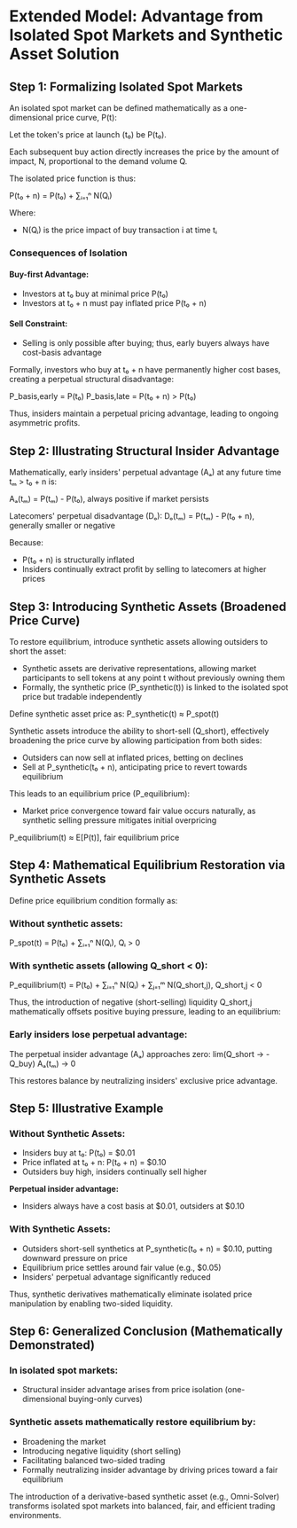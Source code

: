 # Extended Model: Advantage from Isolated Spot Markets and Synthetic Asset Solution

## Step 1: Formalizing Isolated Spot Markets

An isolated spot market can be defined mathematically as a one-dimensional price curve, P(t):

Let the token's price at launch (t₀) be P(t₀).

Each subsequent buy action directly increases the price by the amount of impact, N, proportional to the demand volume Q.

The isolated price function is thus:

P(t₀ + n) = P(t₀) + ∑ᵢ₌₁ⁿ N(Qᵢ)

Where:
- N(Qᵢ) is the price impact of buy transaction i at time tᵢ

### Consequences of Isolation

#### Buy-first Advantage:
- Investors at t₀ buy at minimal price P(t₀)
- Investors at t₀ + n must pay inflated price P(t₀ + n)

#### Sell Constraint:
- Selling is only possible after buying; thus, early buyers always have cost-basis advantage

Formally, investors who buy at t₀ + n have permanently higher cost bases, creating a perpetual structural disadvantage:

P_basis,early = P(t₀)
P_basis,late = P(t₀ + n) > P(t₀)

Thus, insiders maintain a perpetual pricing advantage, leading to ongoing asymmetric profits.

## Step 2: Illustrating Structural Insider Advantage

Mathematically, early insiders' perpetual advantage (Aₐ) at any future time tₘ > t₀ + n is:

Aₐ(tₘ) = P(tₘ) - P(t₀), always positive if market persists

Latecomers' perpetual disadvantage (Dₒ):
Dₒ(tₘ) = P(tₘ) - P(t₀ + n), generally smaller or negative

Because:
- P(t₀ + n) is structurally inflated
- Insiders continually extract profit by selling to latecomers at higher prices

## Step 3: Introducing Synthetic Assets (Broadened Price Curve)

To restore equilibrium, introduce synthetic assets allowing outsiders to short the asset:

- Synthetic assets are derivative representations, allowing market participants to sell tokens at any point t without previously owning them
- Formally, the synthetic price (P_synthetic(t)) is linked to the isolated spot price but tradable independently

Define synthetic asset price as:
P_synthetic(t) ≈ P_spot(t)

Synthetic assets introduce the ability to short-sell (Q_short), effectively broadening the price curve by allowing participation from both sides:

- Outsiders can now sell at inflated prices, betting on declines
- Sell at P_synthetic(t₀ + n), anticipating price to revert towards equilibrium

This leads to an equilibrium price (P_equilibrium):
- Market price convergence toward fair value occurs naturally, as synthetic selling pressure mitigates initial overpricing

P_equilibrium(t) ≈ E[P(t)], fair equilibrium price

## Step 4: Mathematical Equilibrium Restoration via Synthetic Assets

Define price equilibrium condition formally as:

### Without synthetic assets:
P_spot(t) = P(t₀) + ∑ᵢ₌₁ⁿ N(Qᵢ), Qᵢ > 0

### With synthetic assets (allowing Q_short < 0):
P_equilibrium(t) = P(t₀) + ∑ᵢ₌₁ⁿ N(Qᵢ) + ∑ⱼ₌₁ᵐ N(Q_short,j), Q_short,j < 0

Thus, the introduction of negative (short-selling) liquidity Q_short,j mathematically offsets positive buying pressure, leading to an equilibrium:

### Early insiders lose perpetual advantage:

The perpetual insider advantage (Aₐ) approaches zero:
lim(Q_short → -Q_buy) Aₐ(tₘ) → 0

This restores balance by neutralizing insiders' exclusive price advantage.

## Step 5: Illustrative Example

### Without Synthetic Assets:
- Insiders buy at t₀: P(t₀) = $0.01
- Price inflated at t₀ + n: P(t₀ + n) = $0.10
- Outsiders buy high, insiders continually sell higher

**Perpetual insider advantage:**
- Insiders always have a cost basis at $0.01, outsiders at $0.10

### With Synthetic Assets:
- Outsiders short-sell synthetics at P_synthetic(t₀ + n) = $0.10, putting downward pressure on price
- Equilibrium price settles around fair value (e.g., $0.05)
- Insiders' perpetual advantage significantly reduced

Thus, synthetic derivatives mathematically eliminate isolated price manipulation by enabling two-sided liquidity.

## Step 6: Generalized Conclusion (Mathematically Demonstrated)

### In isolated spot markets:
- Structural insider advantage arises from price isolation (one-dimensional buying-only curves)

### Synthetic assets mathematically restore equilibrium by:
- Broadening the market
- Introducing negative liquidity (short selling)
- Facilitating balanced two-sided trading
- Formally neutralizing insider advantage by driving prices toward a fair equilibrium

The introduction of a derivative-based synthetic asset (e.g., Omni-Solver) transforms isolated spot markets into balanced, fair, and efficient trading environments.